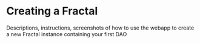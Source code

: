 # Creating a Fractal

Descriptions, instructions, screenshots of how to use the webapp to create a new Fractal instance containing your first DAO&#x20;
